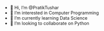 - 👋 Hi, I’m @PratikTushar
- 👀 I’m interested in Computer Programming
- 🌱 I’m currently learning Data Science
- 💞️ I’m looking to collaborate on Python

<!---
eraofdestroyer/eraofdestroyer is a ✨ special ✨ repository because its `README.md` (this file) appears on your GitHub profile.
You can click the Preview link to take a look at your changes.
--->
